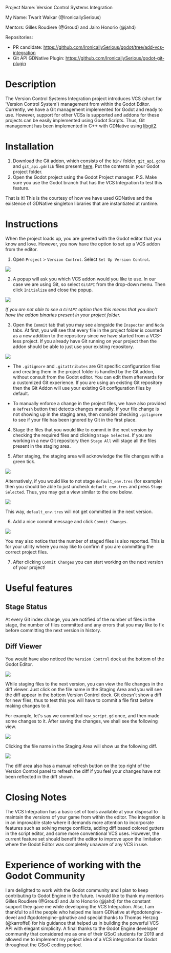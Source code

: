 Project Name: Version Control Systems Integration

My Name: Twarit Waikar (@IronicallySerious)

Mentors: Gilles Roudiere (@Groud) and Jairo Honorio (@jahd)

Repositories: 
* PR candidate: https://github.com/IronicallySerious/godot/tree/add-vcs-integration
* Git API GDNative Plugin: https://github.com/IronicallySerious/godot-git-plugin

# Description

The Version Control Systems Integration project introduces VCS (short for 'Version Control System') management from within the Godot Editor. Currently, we have a Git management implemented for Godot and ready to use. However, support for other VCSs is supported and addons for these projects can be easily implemented using Godot Scripts. Thus, Git management has been implemented in C++ with GDNative using [libgit2](https://libgit2.org).

# Installation

1. Download the Git addon, which consists of the `bin/` folder, `git_api.gdns` and `git_api.gdnlib` files present [here](https://github.com/IronicallySerious/godot-git-plugin/tree/master/demo). Put the contents in your Godot project folder.
2. Open the Godot project using the Godot Project manager. P.S. Make sure you use the Godot branch that has the VCS Integration to test this feature.

That is it! This is the courtesy of how we have used GDNative and the existence of GDNative singleton libraries that are instantiated at runtime.

# Instructions

When the project loads up, you are greeted with the Godot editor that you know and love. However, you now have the option to set up a VCS addon from the editor.

1. Open `Project` > `Version Control`. Select `Set Up Version Control`.

![](/images/008.png)

2. A popup will ask you which VCS addon would you like to use. In our case we are using Git, so select `GitAPI` from the drop-down menu. Then click `Initialize` and close the popup.

![](/images/009.png)

_If you are not able to see a `GitAPI` option then this means that you don't have the addon binaries present in your project folder._

3. Open the `Commit` tab that you may see alongside the `Inspector` and `Node` tabs. At first, you will see that every file in the project folder is counted as a new addition to the repository since we have started from a VCS-less project. If you already have Git running on your project then the addon should be able to just use your existing repository. 

![](/images/010.png)

* The `.gitignore` and `.gitattributes` are Git specific configuration files and creating them in the project folder is handled by the Git addon, without consult from the Godot editor. You can edit them afterwards for a customized Git experience. If you are using an existing Git repository then the Git Addon will use your existing Git configuration files by default.

* To manually enforce a change in the project files, we have also provided a `Refresh` button that detects changes manually. If your file change is not showing up in the staging area, then consider checking `.gitignore` to see if your file has been ignored by Git in the first place. 

4. Stage the files that you would like to commit in the next version by checking the required files and clicking `Stage Selected`. If you are working in a new Git repository then `Stage All` will stage all the files present in the staging area. 

5. After staging, the staging area will acknowledge the file changes with a green tick.

![](/images/011.png)

Alternatively, if you would like to not stage `default_env.tres` (for example) then you should be able to just uncheck `default_env.tres` and press `Stage Selected`. Thus, you may get a view similar to the one below.

![](/images/012.png)

This way, `default_env.tres` will not get committed in the next version.

6. Add a nice commit message and click `Commit Changes`.

![](/images/013.png)

You may also notice that the number of staged files is also reported. This is for your utility where you may like to confirm if you are committing the correct project files.

7. After clicking `Commit Changes` you can start working on the next version of your project!

# Useful features

## Stage Status

At every Git index change, you are notified of the number of files in the stage, the number of files committed and any errors that you may like to fix before committing the next version in history.

## Diff Viewer

You would have also noticed the `Version Control` dock at the bottom of the Godot Editor.

![](/images/014.png)

While staging files to the next version, you can view the file changes in the diff viewer. Just click on the file name in the Staging Area and you will see the diff appear in the bottom Version Control dock. Git doesn't show a diff for new files, thus to test this you will have to commit a file first before making changes to it. 

For example, let's say we committed `new_script.gd` once, and then made some changes to it. After saving the changes, we shall see the following view.

![](/images/015.png)

Clicking the file name in the Staging Area will show us the following diff.

![](/images/016.png)

The diff area also has a manual refresh button on the top right of the Version Control panel to refresh the diff if you feel your changes have not been reflected in the diff shown.

# Closing Notes

The VCS Integration has a basic set of tools available at your disposal to maintain the versions of your game from within the editor. The integration is in an improvable state where it demands more attention to incorporate features such as solving merge conflicts, adding diff based colored gutters in the script editor, and some more conventional VCS uses. However, the current feature set should benefit the editor to improve upon the limitation where the Godot Editor was completely unaware of any VCS in use. 

# Experience of working with the Godot Community

I am delighted to work with the Godot community and I plan to keep contributing to Godot Engine in the future. I would like to thank my mentors Gilles Roudiere (@Groud) and Jairo Honorio (@jahd) for the constant support they gave me while developing the VCS Integration. Also, I am thankful to all the people who helped me learn GDNative at #godotengine-devel and #godotengine-gdnative and special thanks to Thomas Herzog (@karroffel) for his guidance that helped us in building the powerful VCS API with elegant simplicity. A final thanks to the Godot Engine developer community that considered me as one of their GSoC students for 2019 and allowed me to implement my project idea of a VCS integration for Godot throughout the GSoC coding period.
